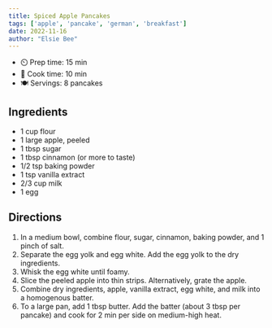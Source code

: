 ```yaml
---
title: Spiced Apple Pancakes
tags: ['apple', 'pancake', 'german', 'breakfast']
date: 2022-11-16
author: "Elsie Bee"
---
```


- ⏲️ Prep time: 15 min
- 🍳 Cook time: 10 min
- 🍽️ Servings: 8 pancakes

## Ingredients

- 1 cup flour
- 1 large apple, peeled
- 1 tbsp sugar
- 1 tbsp cinnamon (or more to taste)
- 1/2 tsp baking powder
- 1 tsp vanilla extract
- 2/3 cup milk
- 1 egg

## Directions

1. In a medium bowl, combine flour, sugar, cinnamon, baking powder, and 1 pinch of salt.
2. Separate the egg yolk and egg white. Add the egg yolk to the dry ingredients.
3. Whisk the egg white until foamy.
4. Slice the peeled apple into thin strips. Alternatively, grate the apple.
5. Combine dry ingredients, apple, vanilla extract, egg white, and milk into a homogenous batter.
6. To a large pan, add 1 tbsp butter. Add the batter (about 3 tbsp per pancake) and cook for 2 min per side on
   medium-high heat.
